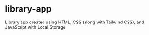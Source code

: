 # library-app

Library app created using HTML, CSS (along with Tailwind CSS), and JavaScript with Local Storage
